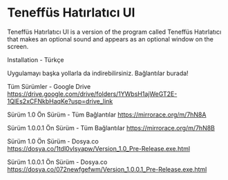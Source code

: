 # Teneffüs Hatırlatıcı UI
Teneffüs Hatırlatıcı UI is a version of the program called Teneffüs Hatırlatıcı that makes an optional sound and appears as an optional window on the screen. 

Installation - Türkçe

Uygulamayı başka yollarla da indirebilirsiniz. Bağlantılar burada!

Tüm Sürümler - Google Drive
https://drive.google.com/drive/folders/1YWbsH1ajWeGT2E-1QlEs2xCFNkbHaqKe?usp=drive_link

Sürüm 1.0 Ön Sürüm - Tüm Bağlantılar
https://mirrorace.org/m/7hN8A

Sürüm 1.0.0.1 Ön Sürüm - Tüm Bağlantılar
https://mirrorace.org/m/7hN8B

Sürüm 1.0 Ön Sürüm - Dosya.co
https://dosya.co/1tdl0vlsyapw/Version_1.0_Pre-Release.exe.html

Sürüm 1.0.0.1 Ön Sürüm - Dosya.co
https://dosya.co/072newfgefwm/Version_1.0.0.1_Pre-Release.exe.html
